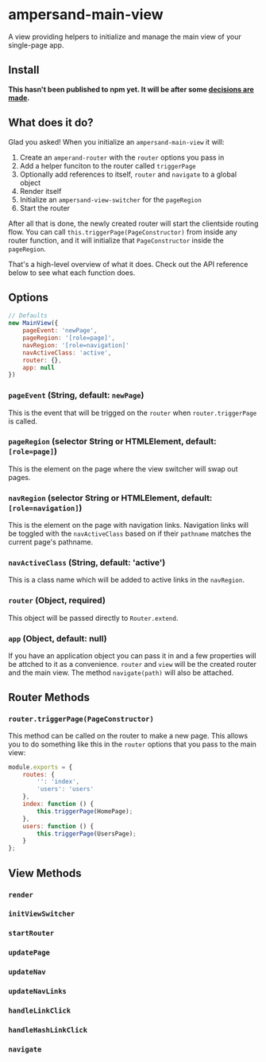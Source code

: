 ampersand-main-view
===================

A view providing helpers to initialize and manage the main view of your single-page app.


## Install

**This hasn't been published to npm yet. It will be after some
[decisions are made](https://github.com/lukekarrys/ampersand-main-view/issues).**


## What does it do?

Glad you asked! When you initialize an `ampersand-main-view` it will:

1. Create an `amperand-router` with the `router` options you pass in
2. Add a helper funciton to the router called `triggerPage`
3. Optionally add references to itself, `router` and `navigate` to a global object
4. Render itself
5. Initialize an `ampersand-view-switcher` for the `pageRegion`
6. Start the router

After all that is done, the newly created router will start the clientside routing
flow. You can call `this.triggerPage(PageConstructor)` from inside any router
function, and it will initialize that `PageConstructor` inside the `pageRegion`.

That's a high-level overview of what it does. Check out the API reference below
to see what each function does.



## Options

```js
// Defaults
new MainView({
    pageEvent: 'newPage',
    pageRegion: '[role=page]',
    navRegion: '[role=navigation]'
    navActiveClass: 'active',
    router: {},
    app: null
})
```

### `pageEvent` (String, default: `newPage`)

This is the event that will be trigged on the `router` when `router.triggerPage`
is called.

### `pageRegion` (selector String or HTMLElement, default: `[role=page]`)

This is the element on the page where the view switcher will swap out pages.

### `navRegion` (selector String or HTMLElement, default: `[role=navigation]`)

This is the element on the page with navigation links. Navigation links will be
toggled with the `navActiveClass` based on if their `pathname` matches the
current page's pathname.

### `navActiveClass` (String, default: 'active')

This is a class name which will be added to active links in the `navRegion`.

### `router` (Object, required)

This object will be passed directly to `Router.extend`.

### `app` (Object, default: null)

If you have an application object you can pass it in and a few properties will
be attched to it as a convenience. `router` and `view` will be the created router
and the main view. The method `navigate(path)` will also be attached.



## Router Methods

### `router.triggerPage(PageConstructor)`

This method can be called on the router to make a new page. This allows you to do
something like this in the `router` options that you pass to the main view:

```js
module.exports = {
    routes: {
        '': 'index',
        'users': 'users'
    },
    index: function () {
        this.triggerPage(HomePage);
    },
    users: function () {
        this.triggerPage(UsersPage);
    }
};
```



## View Methods

### `render`
### `initViewSwitcher`
### `startRouter`
### `updatePage`
### `updateNav`
### `updateNavLinks`
### `handleLinkClick`
### `handleHashLinkClick`
### `navigate`